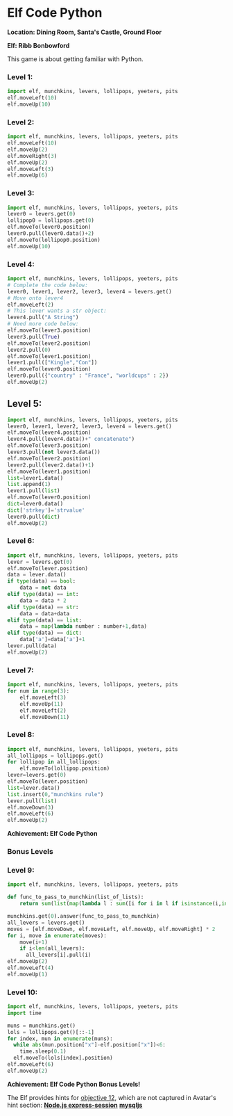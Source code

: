# Elf Code Python
**Location: Dining Room, Santa's Castle, Ground Floor**

**Elf: Ribb Bonbowford**

This game is about getting familiar with Python.

### Level 1:
```python
import elf, munchkins, levers, lollipops, yeeters, pits
elf.moveLeft(10)
elf.moveUp(10)
```
### Level 2:
```python
import elf, munchkins, levers, lollipops, yeeters, pits
elf.moveLeft(10)
elf.moveUp(2)
elf.moveRight(3)
elf.moveUp(2)
elf.moveLeft(3)
elf.moveUp(6)
```
### Level 3:
```python
import elf, munchkins, levers, lollipops, yeeters, pits
lever0 = levers.get(0)
lollipop0 = lollipops.get(0)
elf.moveTo(lever0.position)
lever0.pull(lever0.data()+2)
elf.moveTo(lollipop0.position)
elf.moveUp(10)
```
### Level 4:
```python
import elf, munchkins, levers, lollipops, yeeters, pits
# Complete the code below:
lever0, lever1, lever2, lever3, lever4 = levers.get()
# Move onto lever4
elf.moveLeft(2)
# This lever wants a str object:
lever4.pull("A String")
# Need more code below:
elf.moveTo(lever3.position)
lever3.pull(True)
elf.moveTo(lever2.position)
lever2.pull(0)
elf.moveTo(lever1.position)
lever1.pull(["Kingle","Con"])
elf.moveTo(lever0.position)
lever0.pull({"country" : "France", "worldcups" : 2})
elf.moveUp(2)
```
## Level 5:
```python
import elf, munchkins, levers, lollipops, yeeters, pits
lever0, lever1, lever2, lever3, lever4 = levers.get()
elf.moveTo(lever4.position)
lever4.pull(lever4.data()+" concatenate")
elf.moveTo(lever3.position)
lever3.pull(not lever3.data())
elf.moveTo(lever2.position)
lever2.pull(lever2.data()+1)
elf.moveTo(lever1.position)
list=lever1.data()
list.append(1)
lever1.pull(list)
elf.moveTo(lever0.position)
dict=lever0.data()
dict['strkey']='strvalue'
lever0.pull(dict)
elf.moveUp(2)
```
### Level 6:
```python
import elf, munchkins, levers, lollipops, yeeters, pits
lever = levers.get(0)
elf.moveTo(lever.position)
data = lever.data()
if type(data) == bool:
    data = not data
elif type(data) == int:
    data = data * 2 
elif type(data) == str:
    data = data+data
elif type(data) == list:
    data = map(lambda number : number+1,data)
elif type(data) == dict:
    data['a']=data['a']+1
lever.pull(data)
elf.moveUp(2)
```
### Level 7:
```python
import elf, munchkins, levers, lollipops, yeeters, pits
for num in range(3):
    elf.moveLeft(3)
    elf.moveUp(11)
    elf.moveLeft(2)
    elf.moveDown(11)
```    
### Level 8:
```python
import elf, munchkins, levers, lollipops, yeeters, pits
all_lollipops = lollipops.get()
for lollipop in all_lollipops:
    elf.moveTo(lollipop.position)
lever=levers.get(0)
elf.moveTo(lever.position)
list=lever.data()
list.insert(0,"munchkins rule")
lever.pull(list)
elf.moveDown(3)
elf.moveLeft(6)
elf.moveUp(2)
```
**Achievement: Elf Code Python**

### Bonus Levels
### Level 9:
```python
import elf, munchkins, levers, lollipops, yeeters, pits

def func_to_pass_to_munchkin(list_of_lists):
    return sum(list(map(lambda l : sum([i for i in l if isinstance(i,int)]),list_of_lists)))

munchkins.get(0).answer(func_to_pass_to_munchkin)
all_levers = levers.get()
moves = [elf.moveDown, elf.moveLeft, elf.moveUp, elf.moveRight] * 2
for i, move in enumerate(moves):
    move(i+1)
    if i<len(all_levers):
      all_levers[i].pull(i)
elf.moveUp(2)
elf.moveLeft(4)
elf.moveUp(1)
```
### Level 10:
```python
import elf, munchkins, levers, lollipops, yeeters, pits
import time

muns = munchkins.get()
lols = lollipops.get()[::-1]
for index, mun in enumerate(muns):
  while abs(mun.position["x"]-elf.position["x"])<6:
    time.sleep(0.1)
  elf.moveTo(lols[index].position)
elf.moveLeft(6)
elf.moveUp(2)
```
**Achievement: Elf Code Python Bonus Levels!**

The Elf provides hints for [objective 12](https://github.com/joergschwarzwaelder/hhc2021/tree/master/Objective-12), which are not captured in Avatar's hint section:
**[Node.js express-session](https://www.npmjs.com/package/express-session)**
**[mysqljs](https://github.com/mysqljs/mysql)**

